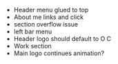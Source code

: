 * Header menu glued to top
* About me links and click
* section overflow issue
* left bar menu
* Header logo should default to O C
* Work section
* Main logo continues animation?